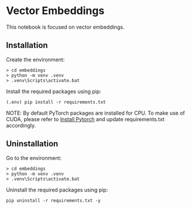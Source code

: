 # Vector Embeddings

This notebook is focused on vector embeddings.

## Installation

Create the environment:
```
> cd embeddings
> python -m venv .venv
> .venv\Scripts\activate.bat
```

Install the required packages using pip:
```
(.env) pip install -r requirements.txt
```

NOTE: By default PyTorch packages are installed for CPU. To make use of CUDA, please refer to [Install Pytorch](https://pytorch.org) and update requirements.txt accordingly.

## Uninstallation

Go to the environment:
```
> cd embeddings
> python -m venv .venv
> .venv\Scripts\activate.bat
```

Uninstall the required packages using pip:

```
pip uninstall -r requirements.txt -y
```
